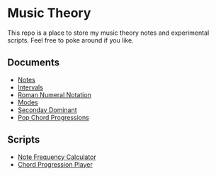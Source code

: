 Music Theory
============

This repo is a place to store my music theory notes and experimental scripts.  Feel free to poke
around if you like.

Documents
---------

* [Notes](https://github.com/voidqk/music-theory/blob/master/docs/notes.md)
* [Intervals](https://github.com/voidqk/music-theory/blob/master/docs/intervals.md)
* [Roman Numeral Notation](https://github.com/voidqk/music-theory/blob/master/docs/roman-num.md)
* [Modes](https://github.com/voidqk/music-theory/blob/master/docs/modes.md)
* [Seconday Dominant](https://github.com/voidqk/music-theory/blob/master/docs/sec-dom.md)
* [Pop Chord Progressions](https://github.com/voidqk/music-theory/blob/master/docs/pop-prog.md)

Scripts
-------

* [Note Frequency Calculator](https://rawgit.com/voidqk/music-theory/master/scripts/note-freq.html)
* [Chord Progression Player](https://rawgit.com/voidqk/music-theory/master/scripts/chord-prog-play.html)
